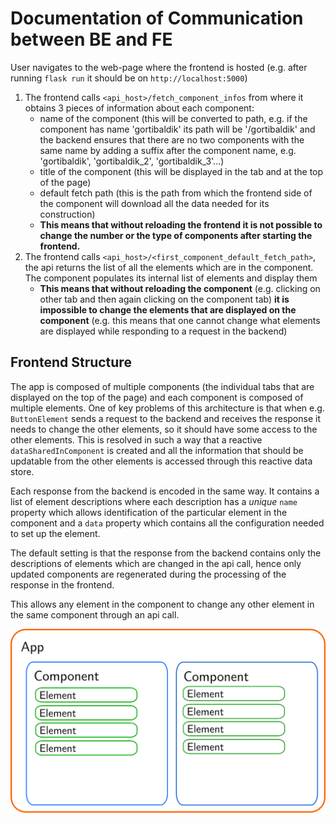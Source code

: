 # Documentation of Communication between BE and FE

User navigates to the web-page where the frontend is hosted (e.g. after running `flask run` it should be on `http://localhost:5000`)

1. The frontend calls `<api_host>/fetch_component_infos` from where it obtains 3 pieces of information about each component:
   - name of the component (this will be converted to path, e.g. if the component has name 'gortibaldik' its path will be '/gortibaldik' and the backend ensures that there are no two components with the same name by adding a suffix after the component name, e.g. 'gortibaldik', 'gortibaldik_2', 'gortibaldik_3'...)
   - title of the component (this will be displayed in the tab and at the top of the page)
   - default fetch path (this is the path from which the frontend side of the component will download all the data needed for its construction)
   - **This means that without reloading the frontend it is not possible to change the number or the type of components after starting the frontend.**
2. The frontend calls `<api_host>/<first_component_default_fetch_path>`, the api returns the list of all the elements which are in the component. The component populates its internal list of elements and display them
   - **This means that without reloading the component** (e.g. clicking on other tab and then again clicking on the component tab) **it is impossible to change the elements that are displayed on the component** (e.g. this means that one cannot change what elements are displayed while responding to a request in the backend)

## Frontend Structure

The app is composed of multiple components (the individual tabs that are displayed on the top of the page) and each component is composed of multiple elements. One of key problems of this architecture is that when e.g. `ButtonElement` sends a request to the backend and receives the response it needs to change the other elements, so it should have some access to the other elements. This is resolved in such a way that a reactive `dataSharedInComponent` is created and all the information that should be updatable from the other elements is accessed through this reactive data store.

Each response from the backend is encoded in the same way. It contains a list of element descriptions where each description has a _unique_ `name` property which allows identification of the particular element in the component and a `data` property which contains all the configuration needed to set up the element.

The default setting is that the response from the backend contains only the descriptions of elements which are changed in the api call, hence only updated components are regenerated during the processing of the response in the frontend.

This allows any element in the component to change any other element in the same component through an api call.

 <!-- TODO: find how to make image smaller in the output html -->
 <!-- TODO: add the reactive data store to the image with the schema of the frontend-->
 <!-- TODO: add an image of the backend communication for better visualization -->

![schema of the frontend](../readme_images/posterINLGSchema.png)
